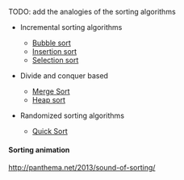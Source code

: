 TODO: add the analogies of the sorting algorithms


- Incremental sorting algorithms
	- [Bubble sort](bubblesort)
	- [Insertion sort](insertionsort)
	- [Selection sort](selectionsort)

- Divide and conquer based
	- [Merge Sort](mergesort)
	- [Heap sort](heapsort)

- Randomized sorting algorithms
	- [Quick Sort](quicksort)

#### Sorting animation

http://panthema.net/2013/sound-of-sorting/

